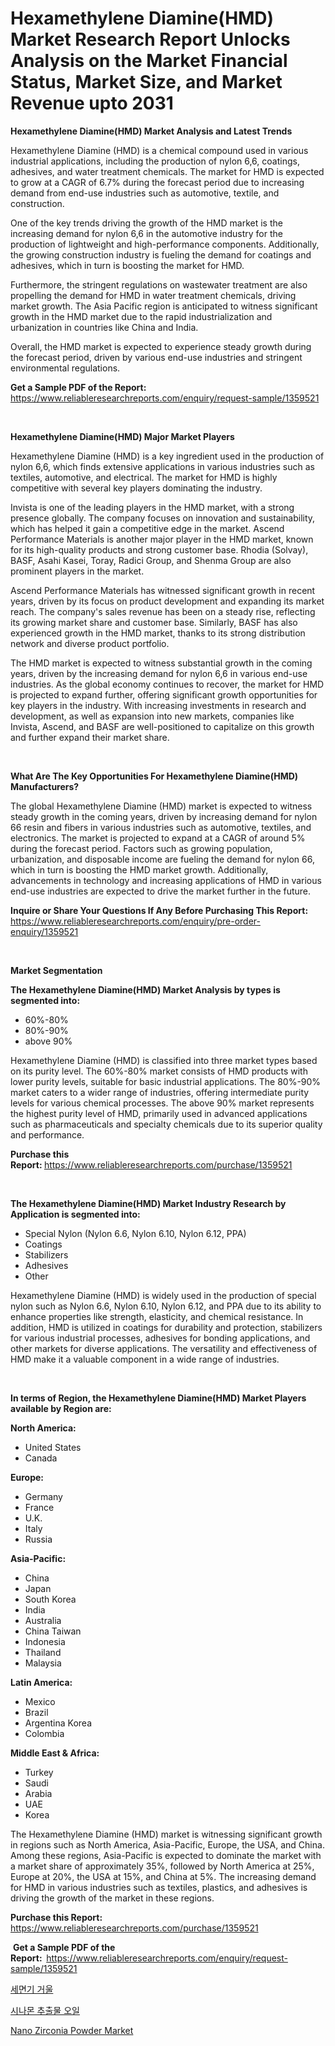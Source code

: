 <p><h1>Hexamethylene Diamine(HMD) Market Research Report Unlocks Analysis on the Market Financial Status, Market Size, and Market Revenue upto 2031</h1></p><p><strong>Hexamethylene Diamine(HMD) Market Analysis and Latest Trends</strong></p>
<p><p>Hexamethylene Diamine (HMD) is a chemical compound used in various industrial applications, including the production of nylon 6,6, coatings, adhesives, and water treatment chemicals. The market for HMD is expected to grow at a CAGR of 6.7% during the forecast period due to increasing demand from end-use industries such as automotive, textile, and construction.</p><p>One of the key trends driving the growth of the HMD market is the increasing demand for nylon 6,6 in the automotive industry for the production of lightweight and high-performance components. Additionally, the growing construction industry is fueling the demand for coatings and adhesives, which in turn is boosting the market for HMD.</p><p>Furthermore, the stringent regulations on wastewater treatment are also propelling the demand for HMD in water treatment chemicals, driving market growth. The Asia Pacific region is anticipated to witness significant growth in the HMD market due to the rapid industrialization and urbanization in countries like China and India.</p><p>Overall, the HMD market is expected to experience steady growth during the forecast period, driven by various end-use industries and stringent environmental regulations.</p></p>
<p><strong>Get a Sample PDF of the Report:&nbsp;</strong> <a href="https://www.reliableresearchreports.com/enquiry/request-sample/1359521">https://www.reliableresearchreports.com/enquiry/request-sample/1359521</a></p>
<p>&nbsp;</p>
<p><strong>Hexamethylene Diamine(HMD) Major Market Players</strong></p>
<p><p>Hexamethylene Diamine (HMD) is a key ingredient used in the production of nylon 6,6, which finds extensive applications in various industries such as textiles, automotive, and electrical. The market for HMD is highly competitive with several key players dominating the industry.</p><p>Invista is one of the leading players in the HMD market, with a strong presence globally. The company focuses on innovation and sustainability, which has helped it gain a competitive edge in the market. Ascend Performance Materials is another major player in the HMD market, known for its high-quality products and strong customer base. Rhodia (Solvay), BASF, Asahi Kasei, Toray, Radici Group, and Shenma Group are also prominent players in the market.</p><p>Ascend Performance Materials has witnessed significant growth in recent years, driven by its focus on product development and expanding its market reach. The company's sales revenue has been on a steady rise, reflecting its growing market share and customer base. Similarly, BASF has also experienced growth in the HMD market, thanks to its strong distribution network and diverse product portfolio.</p><p>The HMD market is expected to witness substantial growth in the coming years, driven by the increasing demand for nylon 6,6 in various end-use industries. As the global economy continues to recover, the market for HMD is projected to expand further, offering significant growth opportunities for key players in the industry. With increasing investments in research and development, as well as expansion into new markets, companies like Invista, Ascend, and BASF are well-positioned to capitalize on this growth and further expand their market share.</p></p>
<p>&nbsp;</p>
<p><strong>What Are The Key Opportunities For Hexamethylene Diamine(HMD) Manufacturers?</strong></p>
<p><p>The global Hexamethylene Diamine (HMD) market is expected to witness steady growth in the coming years, driven by increasing demand for nylon 66 resin and fibers in various industries such as automotive, textiles, and electronics. The market is projected to expand at a CAGR of around 5% during the forecast period. Factors such as growing population, urbanization, and disposable income are fueling the demand for nylon 66, which in turn is boosting the HMD market growth. Additionally, advancements in technology and increasing applications of HMD in various end-use industries are expected to drive the market further in the future.</p></p>
<p><strong>Inquire or Share Your Questions If Any Before Purchasing This Report:</strong> <a href="https://www.reliableresearchreports.com/enquiry/pre-order-enquiry/1359521">https://www.reliableresearchreports.com/enquiry/pre-order-enquiry/1359521</a></p>
<p>&nbsp;</p>
<p><strong>Market Segmentation</strong></p>
<p><strong>The Hexamethylene Diamine(HMD) Market Analysis by types is segmented into:</strong></p>
<p><ul><li>60%-80%</li><li>80%-90%</li><li>above 90%</li></ul></p>
<p><p>Hexamethylene Diamine (HMD) is classified into three market types based on its purity level. The 60%-80% market consists of HMD products with lower purity levels, suitable for basic industrial applications. The 80%-90% market caters to a wider range of industries, offering intermediate purity levels for various chemical processes. The above 90% market represents the highest purity level of HMD, primarily used in advanced applications such as pharmaceuticals and specialty chemicals due to its superior quality and performance.</p></p>
<p><strong>Purchase this Report:&nbsp;</strong><a href="https://www.reliableresearchreports.com/purchase/1359521">https://www.reliableresearchreports.com/purchase/1359521</a></p>
<p>&nbsp;</p>
<p><strong>The Hexamethylene Diamine(HMD) Market Industry Research by Application is segmented into:</strong></p>
<p><ul><li>Special Nylon (Nylon 6.6, Nylon 6.10, Nylon 6.12, PPA)</li><li>Coatings</li><li>Stabilizers</li><li>Adhesives</li><li>Other</li></ul></p>
<p><p>Hexamethylene Diamine (HMD) is widely used in the production of special nylon such as Nylon 6.6, Nylon 6.10, Nylon 6.12, and PPA due to its ability to enhance properties like strength, elasticity, and chemical resistance. In addition, HMD is utilized in coatings for durability and protection, stabilizers for various industrial processes, adhesives for bonding applications, and other markets for diverse applications. The versatility and effectiveness of HMD make it a valuable component in a wide range of industries.</p></p>
<p>&nbsp;</p>
<p><strong>In terms of Region, the Hexamethylene Diamine(HMD) Market Players available by Region are:</strong></p>
<p>
    <p> <strong> North America: </strong>
        <ul>
            <li>United States</li>
            <li>Canada</li>
        </ul>
        </p> 
    <p> <strong> Europe: </strong>
        <ul>
            <li>Germany</li>
            <li>France</li>
            <li>U.K.</li>
            <li>Italy</li>
            <li>Russia</li>
        </ul>
        </p> 
    <p> <strong> Asia-Pacific: </strong>
        <ul>
            <li>China</li>
            <li>Japan</li>
            <li>South Korea</li>
            <li>India</li>
            <li>Australia</li>
            <li>China Taiwan</li>
            <li>Indonesia</li>
            <li>Thailand</li>
            <li>Malaysia</li>
        </ul>
        </p> 
    <p> <strong> Latin America: </strong>
        <ul>
            <li>Mexico</li>
            <li>Brazil</li>
            <li>Argentina Korea</li>
            <li>Colombia</li>
        </ul>
        </p> 
    <p> <strong> Middle East & Africa: </strong>
        <ul>
            <li>Turkey</li>
            <li>Saudi</li>
            <li>Arabia</li>
            <li>UAE</li>
            <li>Korea</li>
        </ul>
    </p>
    </p>
<p><p>The Hexamethylene Diamine (HMD) market is witnessing significant growth in regions such as North America, Asia-Pacific, Europe, the USA, and China. Among these regions, Asia-Pacific is expected to dominate the market with a market share of approximately 35%, followed by North America at 25%, Europe at 20%, the USA at 15%, and China at 5%. The increasing demand for HMD in various industries such as textiles, plastics, and adhesives is driving the growth of the market in these regions.</p></p>
<p><strong>Purchase this Report: </strong><a href="https://www.reliableresearchreports.com/purchase/1359521">https://www.reliableresearchreports.com/purchase/1359521</a></p>
<p>&nbsp;<strong>Get a Sample PDF of the Report:&nbsp;&nbsp;</strong><a href="https://www.reliableresearchreports.com/enquiry/request-sample/1359521">https://www.reliableresearchreports.com/enquiry/request-sample/1359521</a></p>
<p><strong></strong></p>
<p><p><a href="https://medium.com/@heisenberg6587768/%EC%84%B8%EB%A9%B4%EB%8C%80-%EA%B1%B0%EC%9A%B8-%EC%8B%9C%EC%9E%A5-%EC%A0%84%EB%A7%9D-%EC%82%B0%EC%97%85-%EA%B0%9C%EC%9A%94-%EB%B0%8F-%EC%A0%84%EB%A7%9D-2024%EB%85%84%EB%B6%80%ED%84%B0-2031%EB%85%84-a27c435f1fea">세면기 거울</a></p><p><a href="https://medium.com/@tonyolfson67562023/%EC%8B%9C%EB%82%98%EB%AA%AC-%EC%B6%94%EC%B6%9C%EB%AC%BC-%EC%98%A4%EC%9D%BC-%EC%8B%9C%EC%9E%A5-%EB%B6%84%EC%84%9D-%EB%B0%8F-%EC%98%88%EC%B8%A1-2024%EB%85%84%EB%B6%80%ED%84%B0-2031%EB%85%84%EA%B9%8C%EC%A7%80%EC%9D%98-%EA%B8%B0%EA%B0%84%EC%9D%84%EC%9C%84%ED%95%9C-aac89f2244a1">시나몬 추출물 오일</a></p><p><a href="https://funky-papaya-cf4.notion.site/Nano-Zirconia-Powder-Market-Research-Report-The-Key-To-Successful-Business-Strategy-Forecasted-for--ce3af7ebc1a24b6bb3fb03269d561265">Nano Zirconia Powder Market</a></p></p>